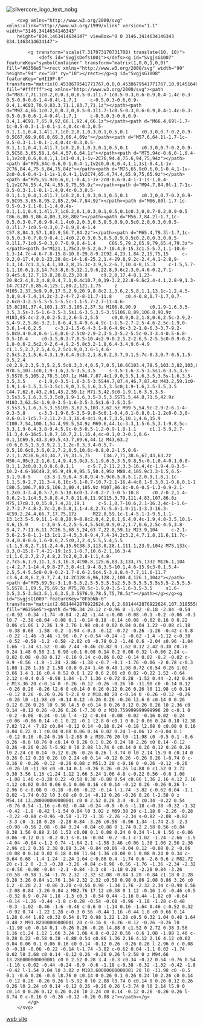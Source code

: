 ![silvercore_logo_text_nobg](https://github.com/user-attachments/assets/4463205f-8a9f-4876-8e11-2dd272ba9812)

        <svg xmlns="http://www.w3.org/2000/svg" xmlns:xlink="http://www.w3.org/1999/xlink" version="1.1" width="3146.3414634146343" 
        height="834.1463414634147" viewBox="0 0 3146.3414634146343 834.1463414634147">
			
			<g transform="scale(7.317073170731708) translate(10, 10)">
				<defs id="SvgjsDefs1001"></defs><g id="SvgjsG1007" featureKey="symbolContainer" transform="matrix(1,0,0,1,0,0)" fill="#6356e5"><rect xmlns="http://www.w3.org/2000/svg" width="90" height="94" rx="10" ry="10"></rect></g><g id="SvgjsG1008" featureKey="uHI19F-0" transform="matrix(0.4538679541771767,0,0,0.4538679541771767,10.914516468157148,13.191980687342351)" fill="#ffffff"><g xmlns="http://www.w3.org/2000/svg"><path d="M83.7,71.1c0.2,0,0.3,0,0.5-0.1l1.7-1c0.5-0.3,0.6-0.9,0.4-1.4c-0.3-0.5-0.9-0.6-1.4-0.4l-1.7,1     c-0.5,0.3-0.6,0.9-0.4,1.4C83,70.9,83.3,71.1,83.7,71.1z"></path><path d="M92.4,66.1c0.2,0,0.3,0,0.5-0.1l1.7-1c0.5-0.3,0.6-0.9,0.4-1.4c-0.3-0.5-0.9-0.6-1.4-0.4l-1.7,1     c-0.5,0.3-0.6,0.9-0.4,1.4C91.7,65.9,92,66.1,92.4,66.1z"></path><path d="M66.4,69l-1.7-1c-0.5-0.3-1.1-0.1-1.4,0.4c-0.3,0.5-0.1,1.1,0.4,1.4l1.7,1c0.2,0.1,0.3,0.1,0.5,0.1     c0.3,0,0.7-0.2,0.9-0.5C67,69.9,66.8,69.3,66.4,69z"></path><path d="M57.6,64.1l-1.7-1c-0.5-0.3-1.1-0.1-1.4,0.4c-0.3,0.5-0.1,1.1,0.4,1.4l1.7,1c0.2,0.1,0.3,0.1,0.5,0.1     c0.3,0,0.7-0.2,0.9-0.5C58.3,65,58.1,64.4,57.6,64.1z"></path><path d="M75,94c-0.6,0-1,0.4-1,1v2c0,0.6,0.4,1,1,1s1-0.4,1-1v-2C76,94.4,75.6,94,75,94z"></path><path d="M75,84c-0.6,0-1,0.4-1,1v2c0,0.6,0.4,1,1,1s1-0.4,1-1v-2C76,84.4,75.6,84,75,84z"></path><path d="M75,65.9c0.6,0,1-0.4,1-1v-2c0-0.6-0.4-1-1-1s-1,0.4-1,1v2C74,65.4,74.4,65.9,75,65.9z"></path><path d="M75,55.9c0.6,0,1-0.4,1-1v-2c0-0.6-0.4-1-1-1s-1,0.4-1,1v2C74,55.4,74.4,55.9,75,55.9z"></path><path d="M94.7,84.9l-1.7-1c-0.5-0.3-1.1-0.1-1.4,0.4c-0.3,0.5-0.1,1.1,0.4,1.4l1.7,1c0.2,0.1,0.3,0.1,0.5,0.1     c0.3,0,0.7-0.2,0.9-0.5C95.3,85.8,95.2,85.2,94.7,84.9z"></path><path d="M86,80l-1.7-1c-0.5-0.3-1.1-0.1-1.4,0.4s-0.1,1.1,0.4,1.4l1.7,1c0.2,0.1,0.3,0.1,0.5,0.1c0.3,0,0.7-0.2,0.9-0.5     C86.6,80.9,86.4,80.3,86,80z"></path><path d="M56.7,84.2l-1.7,1c-0.5,0.3-0.7,0.9-0.4,1.4c0.2,0.3,0.5,0.5,0.9,0.5c0.2,0,0.3,0,0.5-0.1l1.7-1c0.5-0.3,0.7-0.9,0.4-1.4     C57.8,84.1,57.1,83.9,56.7,84.2z"></path><path d="M65.4,79.3l-1.7,1c-0.5,0.3-0.7,0.9-0.4,1.4c0.2,0.3,0.5,0.5,0.9,0.5c0.2,0,0.3,0,0.5-0.1l1.7-1c0.5-0.3,0.7-0.9,0.4-1.4     C66.5,79.2,65.9,79,65.4,79.3z"></path><path d="M121.1,75c3.9-5.2,6.7-10.4,8-15.3c1.5-5.7,1.1-10.6-1.3-14.7c-4.6-7.8-15.8-10.8-29.8-9.2C92.4,23.1,84.2,15,75,15     c-9.2,0-17.4,8.1-23,20.8c-14-1.6-25.2,1.4-29.8,9.2c-2.4,4.1-2.8,9-1.3,14.7c1.3,5,4.1,10.2,8,15.3c-3.9,5.2-6.7,10.4-8,15.3     c-1.5,5.7-1.1,10.6,1.3,14.7c3.8,6.5,12.1,9.6,22.8,9.6c2.3,0,4.6-0.2,7.1-0.4c5.6,12.7,13.8,20.8,23,20.8     c9.2,0,17.4-8.1,23-20.8c2.4,0.3,4.8,0.4,7.1,0.4c10.7,0,19-3.2,22.8-9.6c2.4-4.1,2.8-9,1.3-14.7C127.8,85.4,125.1,80.2,121.1,75     z M105.2,37.3c9.9,0,17.5,2.9,20.9,8.8c2.1,3.6,2.5,8,1.1,13.1c-1.2,4.5-3.8,9.4-7.4,14.2c-3.2-4-7.2-8-11.7-11.8     c0.4-0.8,0.7-1.7,0.7-2.6c0-3-2.5-5.5-5.5-5.5c-1.1-5.7-2.7-11-4.6-15.8C101,37.4,103.1,37.3,105.2,37.3z M106.8,90.9     c0,1.9-1.6,3.5-3.5,3.5s-3.5-1.6-3.5-3.5s1.6-3.5,3.5-3.5S106.8,89,106.8,90.9z M103,85.4c-2.9,0.2-5.2,2.6-5.2,5.5     c0,0.9,0.2,1.8,0.6,2.5c-2.9,2-6,4-9.2,5.8c-3.2,1.8-6.4,3.4-9.6,4.9c-1-1.5-2.7-2.5-4.6-2.5c-1.9,0-3.6,1-4.6,2.5     c-3.2-1.5-6.4-3.1-9.6-4.9c-3.2-1.8-6.3-3.7-9.2-5.8c0.4-0.8,0.6-1.6,0.6-2.5c0-2.9-2.3-5.3-5.2-5.5c-0.3-3.4-0.5-6.8-0.5-10.4     c0-3.5,0.2-7,0.5-10.4c2.9-0.2,5.2-2.6,5.2-5.5c0-0.9-0.2-1.8-0.6-2.5c2.9-2,6-4,9.2-5.8c3.2-1.8,6.4-3.4,9.6-4.9     c1,1.5,2.7,2.5,4.6,2.5c1.9,0,3.6-1,4.6-2.5c3.2,1.5,6.4,3.1,9.6,4.9c3.2,1.8,6.2,3.7,9.1,5.7c-0.3,0.7-0.5,1.5-0.5,2.4     c0,2.9,2.3,5.3,5.2,5.5c0.3,3.4,0.5,7,0.5,10.6C103.4,78.5,103.3,82,103,85.4z M78.5,107.1c0,1.9-1.6,3.5-3.5,3.5     s-3.5-1.6-3.5-3.5s1.6-3.5,3.5-3.5S78.5,105.2,78.5,107.1z M46.7,87.4c1.9,0,3.5,1.6,3.5,3.5s-1.6,3.5-3.5,3.5     c-1.9,0-3.5-1.6-3.5-3.5S44.7,87.4,46.7,87.4z M43.2,59.1c0-1.9,1.6-3.5,3.5-3.5c1.9,0,3.5,1.6,3.5,3.5c0,1.9-1.6,3.5-3.5,3.5     C44.7,62.6,43.2,61,43.2,59.1z M71.5,42.9c0-1.9,1.6-3.5,3.5-3.5s3.5,1.6,3.5,3.5c0,1.9-1.6,3.5-3.5,3.5S71.5,44.8,71.5,42.9z      M103.3,62.5c-1.9,0-3.5-1.6-3.5-3.5s1.6-3.5,3.5-3.5s3.5,1.6,3.5,3.5S105.3,62.5,103.3,62.5z M99.5,54.9c-2.9-2-6.1-4-9.3-5.8     c-3.3-1.9-6.5-3.5-9.8-5c0.1-0.4,0.1-0.8,0.1-1.2c0-0.3,0-0.6-0.1-1c5.7-2,11.2-3.3,16.4-4c1.9,4.7,3.5,10.1,4.6,15.9     C100.7,54,100.1,54.4,99.5,54.9z M69.6,44.1c-3.3,1.5-6.5,3.1-9.8,5c-3.3,1.9-6.4,3.8-9.4,5.9c-0.5-0.5-1.2-0.9-1.8-1.1     c1.1-5.9,2.7-11.3,4.6-16c5.1,0.7,10.7,2.1,16.4,4c-0.1,0.3-0.1,0.6-0.1,1C69.5,43.3,69.5,43.7,69.6,44.1z M43,63.2     c0.6,0.5,1.3,0.9,2.1,1.2c-0.3,3.4-0.5,7-0.5,10.6c0,3.6,0.2,7.2,0.5,10.6c-0.8,0.2-1.5,0.6-2.1,1.2C38.6,83,34.7,79,31.5,75     C34.7,71,38.6,67,43,63.2z M50.4,95c3,2.1,6.1,4,9.4,5.9c3.3,1.9,6.5,3.5,9.8,5c-0.1,0.4-0.1,0.8-0.1,1.2c0,0.3,0,0.6,0.1,1     c-5.7,2-11.2,3.3-16.4,4c-1.9-4.8-3.5-10.2-4.6-16C49.2,95.9,49.9,95.5,50.4,95z M80.4,105.9c3.3-1.5,6.5-3.1,9.8-5     c3.3-1.9,6.4-3.8,9.4-5.9c0.5,0.5,1.2,0.9,1.8,1.1c-1.1,5.9-2.7,11.3-4.6,16c-5.1-0.7-10.7-2.1-16.4-4c0.1-0.3,0.1-0.6,0.1-1     C80.5,106.7,80.5,106.3,80.4,105.9z M107,86.8c-0.6-0.5-1.3-0.9-2.1-1.2c0.3-3.4,0.5-7,0.5-10.6c0-3.7-0.2-7.3-0.5-10.8     c0.7-0.2,1.4-0.6,2-1.1c4.5,3.8,8.4,7.8,11.6,11.9C115.3,79,111.4,83,107,86.8z M75,17c8.3,0,15.8,7.4,21,19.1     c-5.1,0.7-10.6,2.1-16.3,4c-1-1.6-2.7-2.7-4.8-2.7c-2,0-3.8,1.1-4.8,2.7c-5.6-1.9-11.1-3.3-16.3-4C59.2,24.4,66.7,17,75,17z      M22.8,59.1c-1.4-5.1-1-9.5,1.1-13.1c3.5-5.9,11.1-8.8,20.9-8.8c2,0,4.2,0.1,6.4,0.4c-1.9,4.8-3.5,10.1-4.6,15.9     c-3,0-5.4,2.5-5.4,5.5c0,0.9,0.2,1.7,0.6,2.5c-4.5,3.8-8.4,7.7-11.6,11.7C26.5,68.5,24,63.7,22.8,59.1z M23.9,104     c-2.1-3.6-2.5-8-1.1-13.1c1.2-4.5,3.8-9.4,7.4-14.2c3.2,4,7.1,8,11.6,11.7c-0.4,0.8-0.6,1.6-0.6,2.5c0,3,2.4,5.5,5.4,5.5     c1.1,5.8,2.7,11.2,4.6,15.9C38.3,113.8,28.1,111.1,23.9,104z M75,133c-8.3,0-15.8-7.4-21-19.1c5.1-0.7,10.6-2.1,16.3-4     c1,1.6,2.7,2.7,4.8,2.7c2,0,3.8-1.1,4.8-2.7c5.6,1.9,11.1,3.3,16.3,4C90.8,125.6,83.3,133,75,133z M126.1,104     c-4.2,7.1-14.4,9.8-27.3,8.4c1.9-4.8,3.5-10.1,4.6-15.9c3-0.1,5.4-2.5,5.4-5.5c0-0.9-0.2-1.7-0.6-2.5c4.5-3.8,8.4-7.7,11.6-11.7     c3.6,4.8,6.2,9.7,7.4,14.2C128.6,96,128.2,100.4,126.1,104z"></path><path d="M75,69.5c-3.1,0-5.5,2.5-5.5,5.5s2.5,5.5,5.5,5.5s5.5-2.5,5.5-5.5S78.1,69.5,75,69.5z M75,78.5c-1.9,0-3.5-1.6-3.5-3.5     s1.6-3.5,3.5-3.5s3.5,1.6,3.5,3.5S76.9,78.5,75,78.5z"></path></g></g><g id="SvgjsG1009" featureKey="8FbbNb-0" transform="matrix(2.6814442876922624,0,0,2.6814442876922624,107.31855587213427,10.908119535722587)" fill="#6356e5"><path d="M6.34 20.12 c-0.96 0 -1.92 -0.18 -2.84 -0.54 c-0.92 -0.34 -1.74 -0.84 -2.42 -1.44 c-0.08 -0.08 -0.1 -0.2 -0.06 -0.3 l0.7 -2.38 c0.04 -0.08 0.1 -0.14 0.18 -0.14 c0.08 -0.02 0.16 0 0.22 0.06 c1.06 1 2.26 1.9 3.76 1.98 c0.4 0.02 0.84 0.04 1.22 -0.08 c1.18 -0.38 0.68 -1.58 -0.2 -1.94 c-0.3 -0.12 -0.72 -0.26 -1.26 -0.42 c-0.8 -0.22 -1.46 -0.46 -1.96 -0.7 c-0.54 -0.24 -1 -0.62 -1.4 -1.12 c-0.38 -0.52 -0.58 -1.2 -0.58 -2.02 c0 -0.78 0.2 -1.46 0.6 -2.04 s0.96 -1.04 1.66 -1.34 s1.52 -0.46 2.44 -0.46 c0.82 0 1.62 0.12 2.42 0.38 c0.78 0.24 1.48 0.58 2.1 0.98 c0.1 0.08 0.14 0.2 0.08 0.32 l-0.66 2.24 c-0.02 0.08 -0.08 0.12 -0.16 0.14 c-0.06 0.02 -0.14 0.02 -0.2 -0.02 c-0.9 -0.56 -1.8 -1.24 -2.86 -1.38 c-0.7 -0.1 -1.76 -0.06 -2 0.78 c-0.3 1.08 1.28 1.36 2 1.58 c0.8 0.24 1.46 0.48 1.98 0.72 c0.54 0.26 1.02 0.66 1.4 1.16 c0.4 0.52 0.6 1.22 0.6 2.06 c0 0.82 -0.22 1.52 -0.64 2.12 c-0.4 0.6 -0.98 1.04 -1.7 1.36 c-0.72 0.28 -1.52 0.44 -2.42 0.44 z M13.36 20 c-0.14 0 -0.26 -0.12 -0.26 -0.26 l0 -11.98 c0 -0.14 0.12 -0.26 0.26 -0.26 l2.6 0 c0.14 0 0.26 0.12 0.26 0.26 l0 11.98 c0 0.14 -0.12 0.26 -0.26 0.26 l-2.6 0 z M18.48 20 c-0.14 0 -0.26 -0.12 -0.26 -0.26 l0 -11.98 c0 -0.14 0.12 -0.26 0.26 -0.26 l2.6 0 c0.14 0 0.26 0.12 0.26 0.26 l0 9.36 l4.5 0 c0.14 0 0.26 0.12 0.26 0.26 l0 2.36 c0 0.14 -0.12 0.26 -0.26 0.26 l-7.36 0 z M30.759999999999998 20 c-0.1 0 -0.2 -0.06 -0.24 -0.16 l-4 -12 c-0.04 -0.08 -0.02 -0.16 0.02 -0.24 c0.06 -0.06 0.14 -0.1 0.22 -0.1 l2.8 0 c0.1 0 0.2 0.06 0.24 0.18 l2.38 7.82 l2.4 -7.82 c0.04 -0.12 0.14 -0.18 0.24 -0.18 l2.68 0 c0.08 0 0.16 0.04 0.22 0.1 c0.04 0.08 0.06 0.16 0.02 0.24 l-4.06 12 c-0.04 0.1 -0.12 0.16 -0.24 0.16 l-2.68 0 z M39.76 20 l0 -11.98 c0 -0.5 0.1 -0.6 0.26 -0.6 l8.76 0 c0.14 0 0.26 0.1 0.26 0.24 l0 2.26 c0 0.14 -0.12 0.26 -0.26 0.26 l-5.92 0 l0 2.08 l3.74 0 c0.14 0 0.26 0.12 0.26 0.26 l0 2.24 c0 0.14 -0.12 0.26 -0.26 0.26 l-3.74 0 l0 2.14 l5.9 0 c0.14 0 0.26 0.12 0.26 0.26 l0 2.24 c0 0.14 -0.12 0.26 -0.26 0.26 l-8.74 0 c-0.16 0 -0.26 -0.12 -0.26 0.08 z M51.3 20 c-0.16 0 -0.26 -0.12 -0.26 -0.26 l0 -11.98 c0 -0.14 0.1 -0.26 0.26 -0.26 l4.88 0 c1.52 0 2.72 0.38 3.56 1.16 c1.24 1.12 1.66 3.24 1.06 4.8 c-0.22 0.56 -0.6 1.08 -1.08 1.46 c-0.28 0.22 -0.58 0.38 -0.88 0.54 c0.86 1.36 2.16 4.12 2.16 4.12 c0.02 0.04 0.06 0.1 0.06 0.16 c0 0.14 -0.12 0.26 -0.26 0.26 l-2.96 0 c-0.08 0 -0.18 -0.06 -0.22 -0.14 l-1.74 -3.82 c-0.62 0.04 -1.1 0.02 -1.74 0.02 l0 3.68 c0 0.14 -0.12 0.26 -0.26 0.26 l-2.58 0 z M54.14 13.280000000000001 c0 0 2.52 0.28 3.4 -0.3 c0.34 -0.22 0.54 -0.76 0.54 -1.16 c-0.02 -0.44 -0.24 -0.9 -0.6 -1.18 c-0.38 -0.32 -1.32 -0.42 -1.8 -0.42 l-1.54 0.04 l0 3.02 z M69.38 20 c-1.18 0 -2.26 -0.28 -3.22 -0.84 c-0.96 -0.58 -1.72 -1.36 -2.26 -2.34 s-0.82 -2.08 -0.82 -3.3 c0 -1.18 0.28 -2.28 0.84 -3.26 c0.56 -0.96 1.34 -1.74 2.3 -2.3 c0.98 -0.56 2.08 -0.84 3.24 -0.84 c0.88 0 1.74 0.2 2.58 0.56 c0.84 0.38 1.56 0.88 2.16 1.52 c0.08 0.1 0.08 0.24 0 0.34 l-1.9 1.56 c-0.06 0.06 -0.12 0.1 -0.2 0.1 s-0.16 -0.04 -0.2 -0.1 c-1.02 -1.24 -2.66 -1.5 -4.04 -0.64 c-1.2 0.74 -1.64 2.1 -1.58 3.46 c0.06 1.38 1.06 2.56 2.38 2.96 c1.2 0.36 2.38 0.08 3.24 -0.84 c0.06 -0.04 0.12 -0.08 0.2 -0.06 c0.08 0 0.14 0.02 0.18 0.08 l1.94 1.36 c0.08 0.1 0.08 0.24 0 0.34 c-0.64 0.68 -1.4 1.24 -2.24 1.64 c-0.86 0.4 -1.74 0.6 -2.6 0.6 z M82.72 20 c-1.2 0 -2.3 -0.28 -3.26 -0.84 c-0.98 -0.56 -1.76 -1.36 -2.34 -2.32 c-0.56 -0.98 -0.84 -2.1 -0.84 -3.3 c0 -1.18 0.28 -2.28 0.84 -3.26 c0.58 -0.98 1.34 -1.76 2.32 -2.32 s2.08 -0.84 3.28 -0.84 c1.18 0 2.28 0.28 3.26 0.84 s1.76 1.34 2.32 2.32 c0.58 0.98 0.86 2.08 0.86 3.26 c0 1.2 -0.28 2.3 -0.86 3.28 c-0.56 0.98 -1.34 1.76 -2.32 2.34 c-0.98 0.56 -2.08 0.84 -3.26 0.84 z M82.76 17.12 c0.58 0 1.12 -0.16 1.6 -0.46 c0.5 -0.32 0.9 -0.74 1.18 -1.3 c0.3 -0.54 0.44 -1.16 0.44 -1.82 c0 -0.64 -0.14 -1.26 -0.44 -1.8 c-0.28 -0.54 -0.68 -0.96 -1.18 -1.28 c-0.48 -0.3 -1.02 -0.46 -1.6 -0.46 c-0.6 0 -1.14 0.16 -1.64 0.46 c-0.52 0.32 -0.92 0.74 -1.22 1.28 c-0.3 0.56 -0.44 1.16 -0.44 1.8 c0 0.66 0.14 1.28 0.44 1.82 c0.32 0.54 0.72 0.98 1.22 1.28 c0.5 0.32 1.04 0.48 1.64 0.48 z M91.82000000000001 20 c-0.16 0 -0.26 -0.12 -0.26 -0.26 l0 -11.98 c0 -0.14 0.1 -0.26 0.26 -0.26 l4.88 0 c1.52 0 2.72 0.38 3.56 1.16 c1.24 1.12 1.66 3.24 1.06 4.8 c-0.22 0.56 -0.6 1.08 -1.08 1.46 c-0.28 0.22 -0.58 0.38 -0.88 0.54 c0.86 1.36 2.16 4.12 2.16 4.12 c0.02 0.04 0.06 0.1 0.06 0.16 c0 0.14 -0.12 0.26 -0.26 0.26 l-2.96 0 c-0.08 0 -0.18 -0.06 -0.22 -0.14 l-1.74 -3.82 c-0.62 0.04 -1.1 0.02 -1.74 0.02 l0 3.68 c0 0.14 -0.12 0.26 -0.26 0.26 l-2.58 0 z M94.66 13.280000000000001 c0 0 2.52 0.28 3.4 -0.3 c0.34 -0.22 0.54 -0.76 0.54 -1.16 c-0.02 -0.44 -0.24 -0.9 -0.6 -1.18 c-0.38 -0.32 -1.32 -0.42 -1.8 -0.42 l-1.54 0.04 l0 3.02 z M103.60000000000001 20 l0 -11.98 c0 -0.5 0.1 -0.6 0.26 -0.6 l8.76 0 c0.14 0 0.26 0.1 0.26 0.24 l0 2.26 c0 0.14 -0.12 0.26 -0.26 0.26 l-5.92 0 l0 2.08 l3.74 0 c0.14 0 0.26 0.12 0.26 0.26 l0 2.24 c0 0.14 -0.12 0.26 -0.26 0.26 l-3.74 0 l0 2.14 l5.9 0 c0.14 0 0.26 0.12 0.26 0.26 l0 2.24 c0 0.14 -0.12 0.26 -0.26 0.26 l-8.74 0 c-0.16 0 -0.26 -0.12 -0.26 0.08 z"></path></g>
			</g>
		</svg>

  [web site](https://www.silvercore.fr)
	
